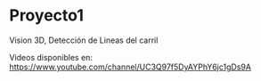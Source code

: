 # Proyecto1
Vision 3D, Detección de Lineas del carril

Videos disponibles en: https://www.youtube.com/channel/UC3Q97f5DyAYPhY6jc1gDs9A
